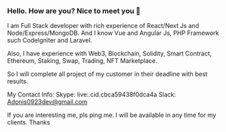 ### Hello. How are you? Nice to meet you 👋

I am Full Stack developer with rich experience of React/Next Js and Node/Express/MongoDB.
And I know Vue and Angular Js, PHP Framework such CodeIgniter and Laravel.

Also, I have experience with Web3, Blockchain, Solidity, Smart Contract, Ethereum, Staking, Swap, Trading, NFT Marketplace.

So I will complete all project of my customer in their deadline with best results.

My Contact Info: 
  Skype: live:.cid.cbca59438f0dca4a
  Slack: Adonis0923dev@gmail.com
  
If you are interesting me, pls ping me.
I will be available in any time for my clients.
Thanks

<!--
**svendev1222/svendev1222** is a ✨ _special_ ✨ repository because its `README.md` (this file) appears on your GitHub profile.

Here are some ideas to get you started:

- 🔭 I’m currently working on ...
- 🌱 I’m currently learning ...
- 👯 I’m looking to collaborate on ...
- 🤔 I’m looking for help with ...
- 💬 Ask me about ...
- 📫 How to reach me: ...
- 😄 Pronouns: ...
- ⚡ Fun fact: ...
-->
